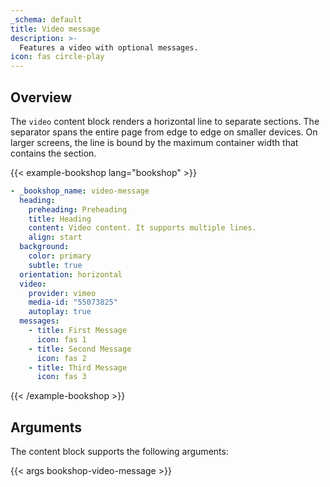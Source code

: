 ```yaml
---
_schema: default
title: Video message
description: >-
  Features a video with optional messages.
icon: fas circle-play
---
```


## Overview

The `video` content block renders a horizontal line to separate sections. The separator spans the entire page from edge to edge on smaller devices. On larger screens, the line is bound by the maximum container width that contains the section.

<!-- markdownlint-disable MD037 -->
{{< example-bookshop lang="bookshop" >}}

```yml
- _bookshop_name: video-message
  heading:
    preheading: Preheading
    title: Heading
    content: Video content. It supports multiple lines.
    align: start
  background:
    color: primary
    subtle: true
  orientation: horizontal
  video:
    provider: vimeo
    media-id: "55073825"
    autoplay: true
  messages:
    - title: First Message
      icon: fas 1
    - title: Second Message
      icon: fas 2
    - title: Third Message
      icon: fas 3
```

{{< /example-bookshop >}}
<!-- markdownlint-enable MD037 -->

## Arguments

The content block supports the following arguments:

{{< args bookshop-video-message >}}
